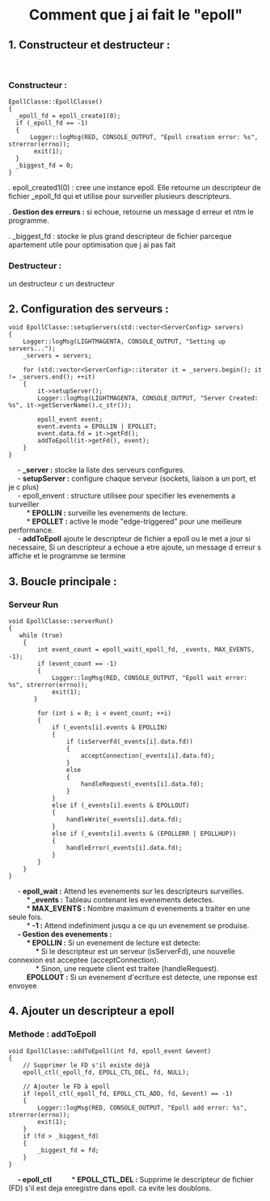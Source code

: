<div>
  <h1 align="center">Comment que j ai fait le <strong>"epoll"</strong></h1>
  <p align="left">
  <strong><h2>1. Constructeur et destructeur :</h2></strong><br>
  
  <h3>Constructeur :</h3>

    EpollClasse::EpollClasse()
    {
      _epoll_fd = epoll_create1(0);
      if (_epoll_fd == -1)
      {
          Logger::logMsg(RED, CONSOLE_OUTPUT, "Epoll creation error: %s", strerror(errno));
           exit(1);
      }
      _biggest_fd = 0;
    }

  . epoll_created1(0) : cree une instance epoll. Elle retourne un descripteur de fichier _epoll_fd qui et utilise pour surveiller plusieurs descripteurs.<br>

  . <strong>Gestion des erreurs :</strong> si echoue, retourne un message d erreur et ntm le programme.<br>

  . _biggest_fd : stocke le plus grand descripteur de fichier parceque apartement utile pour optimisation que j ai pas fait<br>

<h3>Destructeur :</h3>

un destructeur c un destructeur<br>

<h2>2. Configuration des serveurs :</h2>

    void EpollClasse::setupServers(std::vector<ServerConfig> servers)
    {
        Logger::logMsg(LIGHTMAGENTA, CONSOLE_OUTPUT, "Setting up servers...");
        _servers = servers;

        for (std::vector<ServerConfig>::iterator it = _servers.begin(); it != _servers.end(); ++it)
        {
            it->setupServer();
            Logger::logMsg(LIGHTMAGENTA, CONSOLE_OUTPUT, "Server Created: %s", it->getServerName().c_str());

            epoll_event event;
            event.events = EPOLLIN | EPOLLET;
            event.data.fd = it->getFd();
            addToEpoll(it->getFd(), event);
        }
    }

<p>
&emsp; - <strong>_server :</strong> stocke la liste des serveurs configures.<br>
&emsp; - <strong>setupServer :</strong> configure chaque serveur (sockets, liaison a un port, et je c plus)<br>
&emsp; - <stong>epoll_envent :</strong> structure utilisee pour specifier les evenements a surveiller <br> 
&emsp; &emsp; * <strong>EPOLLIN :</strong> surveille les evenements de lecture.<br>
&emsp; &emsp; * <strong>EPOLLET :</strong> active le mode "edge-triggered" pour une meilleure performance.<br>
&emsp; - <strong>addToEpoll</strong> ajoute le descripteur de fichier a epoll ou le met a jour si necessaire, Si un descripteur a echoue a etre ajoute, un message d erreur s affiche et le programme se termine
</p>

<h2>3. Boucle principale :</h2>

<h3>Serveur Run</h3>

    void EpollClasse::serverRun()
    {
       while (true)
        {
            int event_count = epoll_wait(_epoll_fd, _events, MAX_EVENTS, -1);
            if (event_count == -1)
            {
                Logger::logMsg(RED, CONSOLE_OUTPUT, "Epoll wait error: %s", strerror(errno));
                exit(1);
           }

            for (int i = 0; i < event_count; ++i)
            {
                if (_events[i].events & EPOLLIN)
                {
                    if (isServerFd(_events[i].data.fd))
                    {
                        acceptConnection(_events[i].data.fd);
                    }
                    else
                    {
                        handleRequest(_events[i].data.fd);
                    }
                }
                else if (_events[i].events & EPOLLOUT)
                {
                    handleWrite(_events[i].data.fd);
                }
                else if (_events[i].events & (EPOLLERR | EPOLLHUP))
                {
                    handleError(_events[i].data.fd);
                }
            }
        }
    }

<p>
&emsp; - <strong>epoll_wait :</strong> Attend les evenements sur les descripteurs surveilles.<br>
&emsp; &emsp; * <strong>_events :</strong> Tableau contenant les evenements detectes.<br>
&emsp; &emsp; * <strong>MAX_EVENTS :</strong> Nombre maximum d evenements a traiter en une seule fois.<br>
&emsp; &emsp; * <strong>-1 :</strong> Attend indefiniment jusqu a ce qu un evenement se produise.<br>
&emsp; <strong>- Gestion des evenements :</strong><br>
&emsp; &emsp; <strong>* EPOLLIN :</strong> Si un evenement de lecture est detecte:<br>
&emsp; &emsp; &emsp; * Si le descripteur est un serveur (isServerFd), une nouvelle connexion est acceptee (acceptConnection).<br>
&emsp; &emsp; &emsp; * Sinon, une requete client est traitee (handleRequest).<br>
&emsp; &emsp; <strong>EPOLLOUT :</strong> Si un evenement d'ecriture est detecte, une reponse est envoyee

<h2>4. Ajouter un descripteur a epoll</h2>

<h3>Methode : <strong>addToEpoll</strong></h3>


    void EpollClasse::addToEpoll(int fd, epoll_event &event)
    {
        // Supprimer le FD s'il existe déjà
        epoll_ctl(_epoll_fd, EPOLL_CTL_DEL, fd, NULL);

        // Ajouter le FD à epoll
        if (epoll_ctl(_epoll_fd, EPOLL_CTL_ADD, fd, &event) == -1)
        {
            Logger::logMsg(RED, CONSOLE_OUTPUT, "Epoll add error: %s", strerror(errno));
            exit(1);
        }
        if (fd > _biggest_fd)
        {
            _biggest_fd = fd;
        }
    }

&emsp; <strong>- epoll_ctl</strong>
&emsp; &emsp; * <strong>EPOLL_CTL_DEL :</strong> Supprime le descripteur de fichier (FD) s'il est deja enregistre dans epoll. ca evite les doublons.<br>